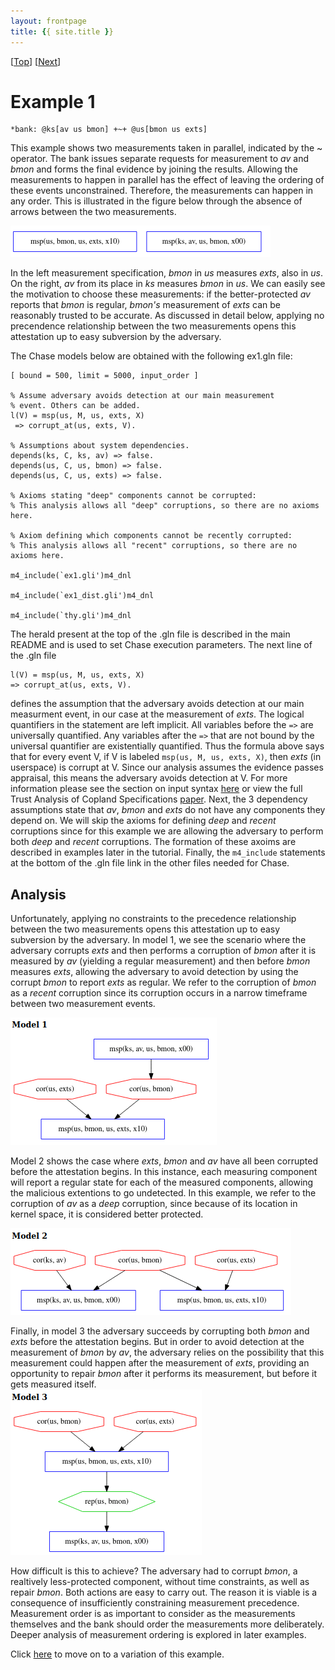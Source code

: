 ```yaml
---
layout: frontpage
title: {{ site.title }}
---
```


\[[Top](../README.md)\] \[[Next](../ex1b/ex1b.md)\]

# Example 1

```
*bank: @ks[av us bmon] +~+ @us[bmon us exts]
```

This example shows two measurements taken in parallel, indicated by the ~ 
operator. The bank issues separate requests for measurement
to *av* and *bmon* and forms the final evidence by joining the results. Allowing 
the measurements to happen in parallel has the effect of leaving the 
ordering of these events unconstrained. Therefore, the measurements can 
happen in any order. This is illustrated in the figure below through the 
absence of arrows between the two measurements. 
  
<img src="ex1_execution_semantics.png">

In the left measurement specification, *bmon* in *us* measures *exts*, also in *us*. 
On the right, *av* from its place in *ks* measures *bmon* 
in *us*. We can easily see the
motivation to choose these measurements: if the better-protected *av* reports that 
*bmon* is regular, *bmon's* measurement of *exts* can be reasonably trusted to be accurate. 
As discussed in detail below, applying no precendence relationship between the two measurements 
opens this attestation up to easy subversion by the adversary.  

The Chase models below are obtained with the following ex1.gln file:  
```
[ bound = 500, limit = 5000, input_order ]

% Assume adversary avoids detection at our main measurement
% event. Others can be added.
l(V) = msp(us, M, us, exts, X)
 => corrupt_at(us, exts, V).

% Assumptions about system dependencies.
depends(ks, C, ks, av) => false. 
depends(us, C, us, bmon) => false.
depends(us, C, us, exts) => false.

% Axioms stating "deep" components cannot be corrupted:
% This analysis allows all "deep" corruptions, so there are no axioms here.

% Axiom defining which components cannot be recently corrupted:
% This analysis allows all "recent" corruptions, so there are no axioms here.

m4_include(`ex1.gli')m4_dnl

m4_include(`ex1_dist.gli')m4_dnl

m4_include(`thy.gli')m4_dnl
``` 
  
The herald present at the top of the .gln file is described in the
main README and is used to set Chase execution parameters. The next
line of the .gln file
```
l(V) = msp(us, M, us, exts, X)
=> corrupt_at(us, exts, V).
```
defines the assumption that the adversary avoids detection at our main
measurment event, in our case at the measurement of *exts*. The
logical quantifiers in the statement are left implicit. All variables
before the `=>` are universally quantified. Any variables after the
`=>` that are not bound by the universal quantifier are existentially
quantified. Thus the formula above says that for every event V, if V
is labeled `msp(us, M, us, exts, X)`, then *exts* (in userspace) is
corrupt at V. Since our analysis assumes the evidence passes appraisal,
this means the adversary avoids detection at V. For more information please
see the section on input syntax
[here](https://ramsdell.github.io/chase/index.html#input) or view the
full Trust Analysis of Copland Specifications
[paper](https://copland-lang.org/resources/chase/ppdp/README).  Next,
the 3 dependency assumptions state that *av*, *bmon* and *exts* do not
have any components they depend on. We will skip the axioms for
defining *deep* and *recent* corruptions since for this example we are
allowing the adversary to perform both *deep* and *recent*
corruptions. The formation of these axoims are described in examples
later in the tutorial. Finally, the `m4_include` statements at the
bottom of the .gln file link in the other files needed for Chase.
  
## Analysis
Unfortunately, applying no constraints to the precedence relationship 
between the two measurements opens this attestation up to easy subversion 
by the adversary. In model 1, we see the scenario where the adversary corrupts *exts* 
and then performs a corruption of *bmon* after it is measured by *av* (yielding a regular 
measurement) and then before *bmon* measures *exts*, allowing the adversary to avoid detection 
by using the corrupt *bmon* to report *exts* as regular. We refer to the corruption of 
*bmon* as a *recent* corruption since its corruption occurs in a narrow timeframe between two measurement events.

<img src="./ex1_model1.png">  

Model 2 shows the case where *exts*, *bmon* and *av* have all been corrupted before the 
attestation begins. In this instance, each measuring component will report a regular state 
for each of the measured components, allowing the malicious extentions to go undetected. 
In this example, we refer to the corruption of *av* as a *deep* corruption, since because of 
its location in kernel space, it is considered better protected. 

<img src="./ex1_model2.png">
 
Finally, in model 3 the adversary succeeds by corrupting 
both *bmon* and *exts* before the attestation begins. But in order to avoid 
detection at the measurement of *bmon* by *av*, the adversary relies on the 
possibility that this measurement could happen after the measurement of *exts*, 
providing an opportunity to repair *bmon* after it performs its measurement, 
but before it gets measured itself.    
<img src="./ex1_model3.png">

How difficult is this to achieve? The adversary had to corrupt *bmon*, a realtively 
less-protected component, without time constraints, as well as repair *bmon*. 
Both actions are easy to carry out. The reason it is viable is a consequence of 
insufficiently constraining measurement precedence. Measurement order is as 
important to consider as the measurements themselves and the bank should order the measurements 
more deliberately. Deeper analysis of measurement ordering is explored in later examples.
    
  
Click [here](../ex1b/ex1b.md) to move on to a variation of this example.
  

